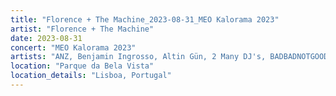 ```yaml
---
title: "Florence + The Machine_2023-08-31_MEO Kalorama 2023"
artist: "Florence + The Machine"
date: 2023-08-31
concert: "MEO Kalorama 2023"
artists: "ANZ, Benjamin Ingrosso, Altin Gün, 2 Many DJ's, BADBADNOTGOOD, 999999999, Avalon Emerson & The Charm, Travi$ Scott, Amyl and the Sniffers, ADF Family, Albany, Adriatique, Arthur Verocai, ÀVUÀ, Apollo Sissi, Florence + the Machine, Aitch, Ay Wing, Albin Lee Meldau, Cypress Hill, BK, Apache 207, Alex Serra, Beatsteaks, Dermot Kennedy, Arctic Monkeys, Ben Howard, Angel Olsen, Alborosie, Dina Ögon, 47ter, Baia, Aphex Twin, 070 Shake, Bon Jour"
location: "Parque da Bela Vista"
location_details: "Lisboa, Portugal"
---
```


